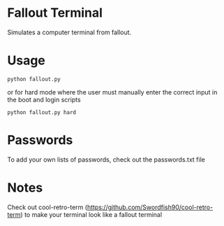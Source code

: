 Fallout Terminal
================

Simulates a computer terminal from fallout.

Usage
================

```
python fallout.py
```

or for hard mode where the user must manually enter the correct input in the
boot and login scripts

```
python fallout.py hard
```

Passwords
================

To add your own lists of passwords, check out the passwords.txt file

Notes
================

Check out cool-retro-term
(https://github.com/Swordfish90/cool-retro-term) to make your terminal
look like a fallout terminal

